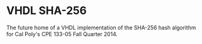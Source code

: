 VHDL SHA-256
============

The future home of a VHDL implementation of the SHA-256 hash algorithm for
Cal Poly's CPE 133-05 Fall Quarter 2014.
